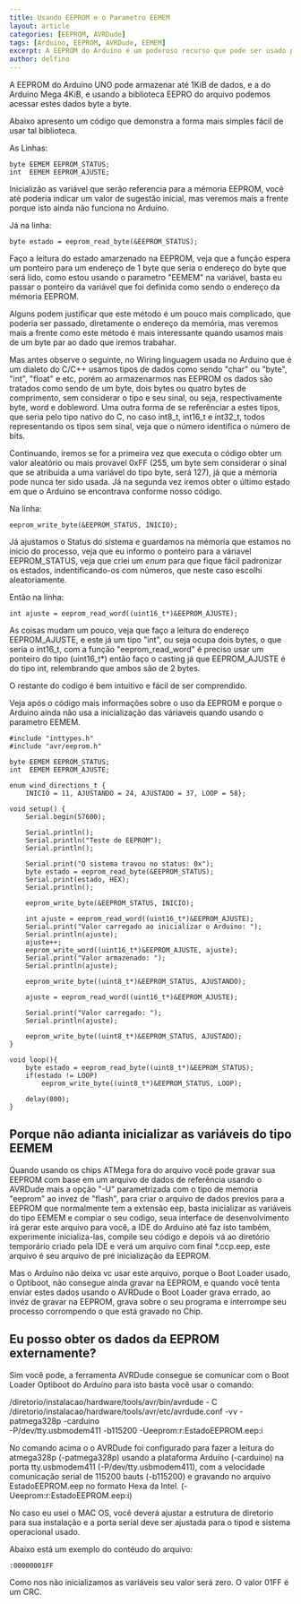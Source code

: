 ```yaml
---
title: Usando EEPROM e o Parametro EEMEM
layout: article
categories: [EEPROM, AVRDude]
tags: [Arduino, EEPROM, AVRDude, EEMEM]
excerpt: A EEPROM do Arduino é um poderoso recurso que pode ser usado para armazenar parametros de configuração e ajuste entre cada reinicialização do Arduino ou para recuperar o estado antes de uma queda de energia.
author: delfino
---
```

A EEPROM do Arduino UNO pode armazenar até 1KiB de dados, e a do Arduino Mega 4KiB, e usando
a biblioteca EEPRO do arquivo podemos acessar estes dados byte a byte.

Abaixo apresento um código que demonstra a forma mais simples fácil de usar tal biblioteca.

As Linhas:

    byte EEMEM EEPROM_STATUS;
    int  EEMEM EEPROM_AJUSTE;

Inicializão as variável que serão referencia para a mémoria EEPROM, você até poderia indicar um 
valor de sugestão inicial, mas veremos mais a frente porque isto ainda não funciona no Arduíno.

Já na linha:

    byte estado = eeprom_read_byte(&EEPROM_STATUS);

Faço a leitura do estado amarzenado na EEPROM, veja que a função espera um ponteiro para um
endereço de 1 byte que seria o endereço do byte que será lido, como estou usando o parametro
"EEMEM" na variável, basta eu passar o ponteiro da variável que foi definida como sendo o 
endereço da mémoria EEPROM.

Alguns podem justificar que este método é um pouco mais complicado, que poderia ser passado, 
diretamente o endereço da memória, mas veremos mais a frente como este método é mais interessante
quando usamos mais de um byte par ao dado que iremos trabahar.

Mas antes observe o seguinte, no Wiring linguagem usada no Arduino que é um dialeto do C/C++
usamos tipos de dados como sendo "char" ou "byte", "int", "float" e etc, porém ao armazenarmos 
nas EEPROM os dados são tratados como sendo de um byte, dois bytes ou quatro bytes de comprimento, 
sem considerar o tipo e seu sinal, ou seja, respectivamente byte, word e dobleword. Uma outra
forma de se referênciar a estes tipos, que seria pelo tipo nativo do C, no caso int8_t, int16_t e
int32_t, todos representando os tipos sem sinal, veja que o número identifica o número de bits.

Continuando, iremos se for a primeira vez que executa o código obter um valor aleatório ou mais 
provavel 0xFF (255, um byte sem considerar o sinal que se atribuida a uma variável do tipo byte, 
será 127), já que a mémoria pode nunca ter sido usada. Já na segunda vez iremos obter o último
estado em que o Arduino se encontrava conforme nosso código.

Na linha:

    eeprom_write_byte(&EEPROM_STATUS, INICIO);

Já ajustamos o Status do sistema e guardamos na mémoria que estamos no inicio do processo, veja
que eu informo o ponteiro para a váriavel EEPROM_STATUS, veja que criei um _enum_ para que fique
fácil padronizar os estados, indentificando-os com números, que neste caso escolhi aleatoriamente.

Então na linha:

    int ajuste = eeprom_read_word((uint16_t*)&EEPROM_AJUSTE);

As coisas mudam um pouco, veja que faço a leitura do endereço EEPROM_AJUSTE, e este já um tipo "int",
ou seja ocupa dois bytes, o que seria o int16_t, com a função "eeprom_read_word" é preciso usar um
ponteiro do tipo (uint16_t\*) então faço o casting já que EEPROM_AJUSTE é do tipo int, relembrando que
ambos são de 2 bytes.

O restante do codigo é bem intuitivo e fácil de ser comprendido.

Veja após o código mais informações sobre o uso da EEPROM e porque o Arduino ainda não usa a inicialização
das váriaveis quando usando o parametro EEMEM.   


    #include "inttypes.h" 
    #include "avr/eeprom.h" 
    
    byte EEMEM EEPROM_STATUS;
    int  EEMEM EEPROM_AJUSTE;
    
    enum wind_directions_t {
        INICIO = 11, AJUSTANDO = 24, AJUSTADO = 37, LOOP = 58}; 
        
    void setup() {
        Serial.begin(57600);
        
        Serial.println();
        Serial.println("Teste de EEPROM");
        Serial.println();
        
        Serial.print("O sistema travou no status: 0x");
        byte estado = eeprom_read_byte(&EEPROM_STATUS);
        Serial.print(estado, HEX);
        Serial.println();    
        
        eeprom_write_byte(&EEPROM_STATUS, INICIO);
        
        int ajuste = eeprom_read_word((uint16_t*)&EEPROM_AJUSTE);
        Serial.print("Valor carregado ao inicializar o Arduino: ");
        Serial.println(ajuste);
        ajuste++;
        eeprom_write_word((uint16_t*)&EEPROM_AJUSTE, ajuste);
        Serial.print("Valor armazenado: ");
        Serial.println(ajuste);
        
        eeprom_write_byte((uint8_t*)&EEPROM_STATUS, AJUSTANDO);
        
        ajuste = eeprom_read_word((uint16_t*)&EEPROM_AJUSTE);
        
        Serial.print("Valor carregado: ");
        Serial.println(ajuste);
        
        eeprom_write_byte((uint8_t*)&EEPROM_STATUS, AJUSTADO);
    }
    
    void loop(){
        byte estado = eeprom_read_byte((uint8_t*)&EEPROM_STATUS);
        if(estado != LOOP)
            eeprom_write_byte((uint8_t*)&EEPROM_STATUS, LOOP);
        
        delay(800);
    }



## Porque não adianta inicializar as variáveis do tipo EEMEM

Quando usando os chips ATMega fora do arquivo você pode gravar sua EEPROM com base
em um arquivo de dados de referência usando o AVRDude mais a opção "-U" parametrizada
com o tipo de memoria "eeprom" ao invez de "flash", para criar o arquivo de dados
previos para a EEPROM que normalmente tem a extensão eep, basta inicializar as variáveis
do tipo EEMEM e compiar o seu codigo, seua interface de desenvolvimento irá gerar este
arquivo para você, a IDE do Arduíno até faz isto também, experimente inicializa-las,
compile seu código e depois vá ao diretório temporário criado pela IDE e verá um
arquivo com final \*.ccp.eep, este arquivo é seu arquivo de pré inicialização da EEPROM.

Mas o Arduíno não deixa vc usar este arquivo, porque o Boot Loader usado, o Optiboot, não
consegue ainda gravar na EEPROM, e quando você tenta enviar estes dados usando o AVRDude
o Boot Loader grava errado, ao invéz de gravar na EEPROM, grava sobre o seu programa e
interrompe seu processo corrompendo o que está gravado no Chip.

## Eu posso obter os dados da EEPROM externamente?

Sim você pode, a ferramenta AVRDude consegue se comunicar com o Boot Loader Optiboot do
Arduíno para isto basta você usar o comando:

   /diretorio/instalacao/hardware/tools/avr/bin/avrdude - C\
   /diretorio/instalacao/hardware/tools/avr/etc/avrdude.conf -vv -patmega328p -carduino \
   -P/dev/tty.usbmodem411 -b115200 -Ueeprom:r:EstadoEEPROM.eep:i

No comando acima o o AVRDude foi configurado para fazer a leitura do atmega328p (-patmega328p)
usando a plataforma Arduíno (-carduino) na porta tty.usbmodem411 (-P/dev/tty.usbmodem411), com
a velocidade comunicação serial de 115200 bauts (-b115200) e gravando no arquivo
EstadoEEPROM.eep no formato Hexa da Intel. (-Ueeprom:r:EstadoEEPROM.eep:i)

No caso eu usei o MAC OS, você deverá ajustar a estrutura de diretorio para sua instalação e
a porta serial deve ser ajustada para o tipod e sistema operacional usado.

Abaixo está um exemplo do contéudo do arquivo:

    :00000001FF

Como nos não inicializamos as variáveis seu valor será zero. O valor 01FF é um CRC.
